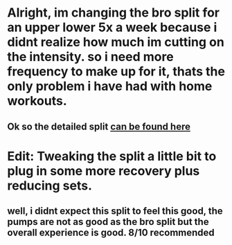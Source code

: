 # Alright, im changing the bro split for an upper lower 5x a week because i didnt realize how much im cutting on the intensity. so i need more frequency to make up for it, thats the only problem i have had with home workouts.

## Ok so the detailed split [can be found here](https://docs.google.com/spreadsheets/d/1S1L2QUwIHo8ENhhEy83uEkm2LBseaHYVEa4AQWljX8E/edit)
# Edit: Tweaking the split a little bit to plug in some more recovery plus reducing sets.

## well, i didnt expect this split to feel this good, the pumps are not as good as the bro split but the overall experience is good. 8/10 recommended
